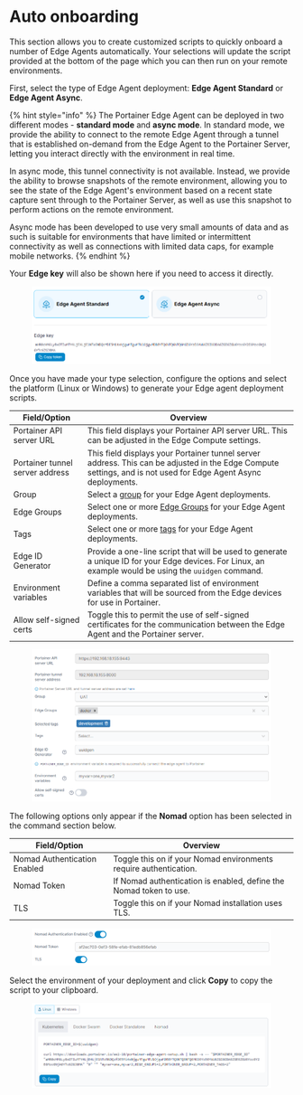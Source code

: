 # Auto onboarding

This section allows you to create customized scripts to quickly onboard a number of Edge Agents automatically. Your selections will update the script provided at the bottom of the page which you can then run on your remote environments.

First, select the type of Edge Agent deployment: **Edge Agent Standard** or **Edge Agent Async**.

{% hint style="info" %}
The Portainer Edge Agent can be deployed in two different modes - **standard mode** and **async mode**. In standard mode, we provide the ability to connect to the remote Edge Agent through a tunnel that is established on-demand from the Edge Agent to the Portainer Server, letting you interact directly with the environment in real time.&#x20;

In async mode, this tunnel connectivity is not available. Instead, we provide the ability to browse snapshots of the remote environment, allowing you to see the state of the Edge Agent's environment based on a recent state capture sent through to the Portainer Server, as well as use this snapshot to perform actions on the remote environment.&#x20;

Async mode has been developed to use very small amounts of data and as such is suitable for environments that have limited or intermittent connectivity as well as connections with limited data caps, for example mobile networks.&#x20;
{% endhint %}

Your **Edge key** will also be shown here if you need to access it directly.

<figure><img src="../../.gitbook/assets/2.18-environments-autoonboarding-type.png" alt=""><figcaption></figcaption></figure>

Once you have made your type selection, configure the options and select the platform (Linux or Windows) to generate your Edge agent deployment scripts.

| Field/Option                    | Overview                                                                                                                                                       |
| ------------------------------- | -------------------------------------------------------------------------------------------------------------------------------------------------------------- |
| Portainer API server URL        | This field displays your Portainer API server URL. This can be adjusted in the Edge Compute settings.                                                          |
| Portainer tunnel server address | This field displays your Portainer tunnel server address. This can be adjusted in the Edge Compute settings, and is not used for Edge Agent Async deployments. |
| Group                           | Select a [group](groups.md) for your Edge Agent deployments.                                                                                                   |
| Edge Groups                     | Select one or more [Edge Groups](../../user/edge/groups.md) for your Edge Agent deployments.                                                                   |
| Tags                            | Select one or more [tags](tags.md) for your Edge Agent deployments.                                                                                            |
| Edge ID Generator               | Provide a one-line script that will be used to generate a unique ID for your Edge devices. For Linux, an example would be using the `uuidgen` command.         |
| Environment variables           | Define a comma separated list of environment variables that will be sourced from the Edge devices for use in Portainer.                                        |
| Allow self-signed certs         | Toggle this to permit the use of self-signed certificates for the communication between the Edge Agent and the Portainer server.                               |

<figure><img src="../../.gitbook/assets/2.18-environments-autoonboarding-config.png" alt=""><figcaption></figcaption></figure>

The following options only appear if the **Nomad** option has been selected in the command section below.

| Field/Option                 | Overview                                                           |
| ---------------------------- | ------------------------------------------------------------------ |
| Nomad Authentication Enabled | Toggle this on if your Nomad environments require authentication.  |
| Nomad Token                  | If Nomad authentication is enabled, define the Nomad token to use. |
| TLS                          | Toggle this on if your Nomad installation uses TLS.                |

<figure><img src="../../.gitbook/assets/2.18-environments-autoonboarding-nomad.png" alt=""><figcaption></figcaption></figure>

Select the environment of your deployment and click **Copy** to copy the script to your clipboard.

<figure><img src="../../.gitbook/assets/2.18-environments-autoonboarding-command.png" alt=""><figcaption></figcaption></figure>
